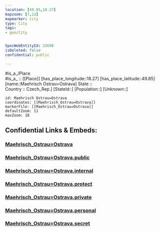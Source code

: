 ```yaml
---
location: [49.85,18.27] 
mapzoom: [7,12] 
mapmarker: city 
type: City
tags:
- geo/City


SpocWebEntityId: 32688
isDeleted: false
confidential: public

---
```

#is_a_/Place  
#is_a_ :: [[Place]] 
[has_place_longitude::18.27] 
[has_place_latitude::49.85] 
[name::Maehrisch Ostrau=Ostrava] 
State ::  
Country :: Czech_Rep.] 
[StateId::] 
[Population::] 
[Unknown::] 


```leaflet
id: Maehrisch Ostrau=Ostrava
coordinates: [[Maehrisch_Ostrau=Ostrava]] 
markerFile: [[Maehrisch_Ostrau=Ostrava]] 
defaultZoom: 11 
maxZoom: 18
```


## Confidential Links & Embeds: 

### [Maehrisch_Ostrau=Ostrava](/_Standards/Earth/Continent/Europe/Europe~Central/Czech_Republic/regions~Czech_Republic/Moravskoslezský/City/Maehrisch_Ostrau=Ostrava.md) 

### [Maehrisch_Ostrau=Ostrava.public](/_public/Earth/Continent/Europe/Europe~Central/Czech_Republic/regions~Czech_Republic/Moravskoslezský/City/Maehrisch_Ostrau=Ostrava.public.md) 

### [Maehrisch_Ostrau=Ostrava.internal](/_internal/Earth/Continent/Europe/Europe~Central/Czech_Republic/regions~Czech_Republic/Moravskoslezský/City/Maehrisch_Ostrau=Ostrava.internal.md) 

### [Maehrisch_Ostrau=Ostrava.protect](/_protect/Earth/Continent/Europe/Europe~Central/Czech_Republic/regions~Czech_Republic/Moravskoslezský/City/Maehrisch_Ostrau=Ostrava.protect.md) 

### [Maehrisch_Ostrau=Ostrava.private](/_private/Earth/Continent/Europe/Europe~Central/Czech_Republic/regions~Czech_Republic/Moravskoslezský/City/Maehrisch_Ostrau=Ostrava.private.md) 

### [Maehrisch_Ostrau=Ostrava.personal](/_personal/Earth/Continent/Europe/Europe~Central/Czech_Republic/regions~Czech_Republic/Moravskoslezský/City/Maehrisch_Ostrau=Ostrava.personal.md) 

### [Maehrisch_Ostrau=Ostrava.secret](/_secret/Earth/Continent/Europe/Europe~Central/Czech_Republic/regions~Czech_Republic/Moravskoslezský/City/Maehrisch_Ostrau=Ostrava.secret.md)

